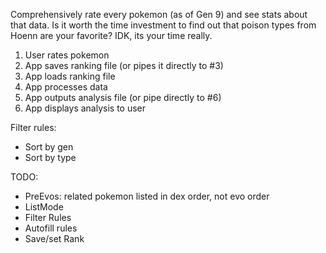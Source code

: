 Comprehensively rate every pokemon (as of Gen 9) and see stats about that data.
Is it worth the time investment to find out that poison types from Hoenn are your favorite? IDK, its your time really.



1. User rates pokemon
2. App saves ranking file (or pipes it directly to #3)
3. App loads ranking file
4. App processes data
5. App outputs analysis file (or pipe directly to #6)
6. App displays analysis to user

Filter rules:
- Sort by gen
- Sort by type

TODO:
- PreEvos: related pokemon listed in dex order, not evo order
- ListMode
- Filter Rules
- Autofill rules
- Save/set Rank 
